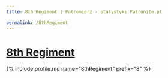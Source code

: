 ```yaml
---
title: 8th Regiment | Patromierz - statystyki Patronite.pl

permalink: /8thRegiment
---
```


# [8th Regiment](https://patronite.pl/8thRegiment)

{% include profile.md name="8thRegiment" prefix="8" %}

